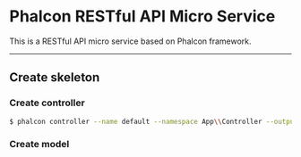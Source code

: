 # Phalcon RESTful API Micro Service 

This is a RESTful API micro service based on Phalcon framework.

***

## Create skeleton

### Create controller

```bash
$ phalcon controller --name default --namespace App\\Controller --output=./src/controllers --force
```

### Create model 
